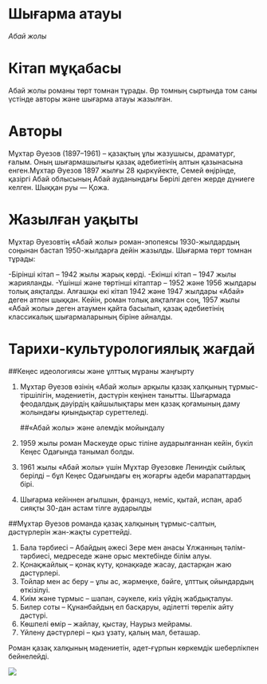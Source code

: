 # Шығарма атауы
*Абай жолы*

# Кітап мұқабасы
Абай жолы романы төрт томнан тұрады. Әр томның сыртында том саны үстінде авторы және шығарма атауы жазылған. 

# Авторы
Мұхтар Әуезов (1897–1961) – қазақтың ұлы жазушысы, драматург, ғалым. Оның шығармашылығы қазақ әдебиетінің алтын қазынасына енген.Мұхтар Әуезов 1897 жылғы 28 қыркүйекте, Семей өңірінде, қазіргі Абай облысының Абай ауданындағы Бөрілі деген жерде дүниеге келген. Шыққан руы — Қожа.

# Жазылған уақыты
Мұхтар Әуезовтің «Абай жолы» роман-эпопеясы 1930-жылдардың соңынан бастап 1950-жылдарға дейін жазылды. Шығарма төрт томнан тұрады:

-Бірінші кітап – 1942 жылы жарық көрді.
-Екінші кітап – 1947 жылы жарияланды.
-Үшінші және төртінші кітаптар – 1952 және 1956 жылдары толық аяқталды.
Алғашқы екі кітап 1942 және 1947 жылдары «Абай» деген атпен шыққан. Кейін, роман толық аяқталған соң, 1957 жылы «Абай жолы» деген атаумен қайта басылып, қазақ әдебиетінің классикалық шығармаларының біріне айналды.

# Тарихи-культурологиялық жағдай

   ##Кеңес идеологиясы және ұлттық мұраны жаңғырту
  
1) Мұхтар Әуезов өзінің «Абай жолы» арқылы қазақ халқының тұрмыс-тіршілігін, мәдениетін, дәстүрін кеңінен танытты. Шығармада феодалдық дәуірдің қайшылықтары мен қазақ қоғамының даму жолындағы қиындықтар суреттеледі.

   ##«Абай жолы» және әлемдік мойындалу

1) 1959 жылы роман Мәскеуде орыс тіліне аударылғаннан кейін, бүкіл Кеңес Одағында танымал болды.
2) 1961 жылы «Абай жолы» үшін Мұхтар Әуезовке Лениндік сыйлық берілді – бұл Кеңес Одағындағы ең жоғарғы әдеби марапаттардың бірі.
3) Шығарма кейіннен ағылшын, француз, неміс, қытай, испан, араб сияқты 30-дан астам тілге аударылды

  ##Мұхтар Әуезов романда қазақ халқының тұрмыс-салтын, дәстүрлерін жан-жақты суреттейді.

1) Бала тәрбиесі – Абайдың әжесі Зере мен анасы Ұлжанның тәлім-тәрбиесі, медреседе және орыс мектебінде білім алуы.
2) Қонақжайлық – қонақ күту, қонақкәде жасау, дастарқан жаю дәстүрлері.
3) Тойлар мен ас беру – ұлы ас, жәрмеңке, бәйге, ұлттық ойындардың өткізілуі.
4) Киім және тұрмыс – шапан, сәукеле, киіз үйдің жабдықталуы.
5) Билер соты – Құнанбайдың ел басқаруы, әділетті төрелік айту дәстүрі.
6) Көшпелі өмір – жайлау, қыстау, Наурыз мейрамы.
7) Үйлену дәстүрлері – қыз ұзату, қалың мал, беташар.

Роман қазақ халқының мәдениетін, әдет-ғұрпын көркемдік шеберлікпен бейнелейді.

![](resource:assets/images/images.jpeg)
